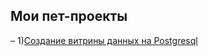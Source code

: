 ## Мои пет-проекты
–
1)[Создание витрины данных на Postgresql](https://github.com/Yussdan/portfolio/tree/main/project_1)




